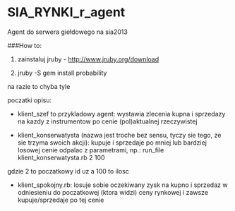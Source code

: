 SIA_RYNKI_r_agent
=================

Agent do serwera giełdowego na sia2013

###How to:

1. zainstaluj jruby - http://www.jruby.org/download

2. jruby -S gem install probability


na razie to chyba tyle

poczatki opisu:

* klient_szef to przykladowy agent:
wystawia zlecenia kupna i sprzedazy na kazdy z instrumentow po cenie (pol)aktualnej rzeczywistej

* klient_konserwatysta (nazwa jest troche bez sensu, tyczy sie tego, ze sie trzyma swoich akcji):
kupuje i sprzedaje po mniej lub bardziej losowej cenie
odpalac z parametrami, np.:
run_file klient_konserwatysta.rb 2 100

gdzie 2 to poczatkowy id uz a 100 to ilosc

* klient_spokojny.rb:
losuje sobie oczekiwany zysk na kupno i sprzedaz w odniesieniu do poczatkowej (ktora widzi) ceny rynkowej i zawsze kupuje/sprzedaje po tej cenie